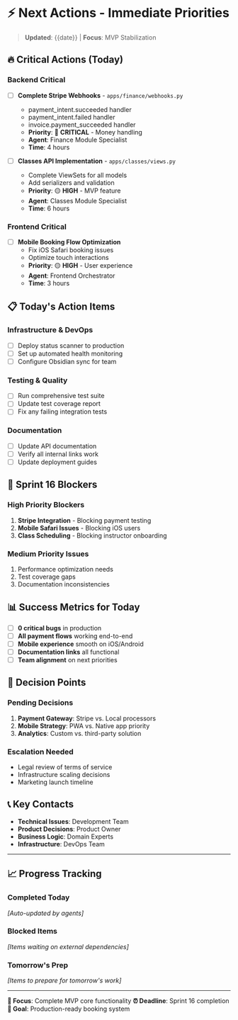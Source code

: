 # ⚡ Next Actions - Immediate Priorities

> **Updated**: {{date}} | **Focus**: MVP Stabilization

## 🔥 Critical Actions (Today)

### Backend Critical
- [ ] **Complete Stripe Webhooks** - `apps/finance/webhooks.py`
  - payment_intent.succeeded handler
  - payment_intent.failed handler  
  - invoice.payment_succeeded handler
  - **Priority**: 🔴 **CRITICAL** - Money handling
  - **Agent**: Finance Module Specialist
  - **Time**: 4 hours

- [ ] **Classes API Implementation** - `apps/classes/views.py`
  - Complete ViewSets for all models
  - Add serializers and validation
  - **Priority**: 🟡 **HIGH** - MVP feature
  - **Agent**: Classes Module Specialist  
  - **Time**: 6 hours

### Frontend Critical
- [ ] **Mobile Booking Flow Optimization**
  - Fix iOS Safari booking issues
  - Optimize touch interactions
  - **Priority**: 🟡 **HIGH** - User experience
  - **Agent**: Frontend Orchestrator
  - **Time**: 3 hours

## 📋 Today's Action Items

### Infrastructure & DevOps
- [ ] Deploy status scanner to production
- [ ] Set up automated health monitoring
- [ ] Configure Obsidian sync for team

### Testing & Quality
- [ ] Run comprehensive test suite
- [ ] Update test coverage report
- [ ] Fix any failing integration tests

### Documentation
- [ ] Update API documentation
- [ ] Verify all internal links work
- [ ] Update deployment guides

## 🎯 Sprint 16 Blockers

### High Priority Blockers
1. **Stripe Integration** - Blocking payment testing
2. **Mobile Safari Issues** - Blocking iOS users
3. **Class Scheduling** - Blocking instructor onboarding

### Medium Priority Issues
1. Performance optimization needs
2. Test coverage gaps
3. Documentation inconsistencies

## 📊 Success Metrics for Today

- [ ] **0 critical bugs** in production
- [ ] **All payment flows** working end-to-end
- [ ] **Mobile experience** smooth on iOS/Android
- [ ] **Documentation links** all functional
- [ ] **Team alignment** on next priorities

## 🔄 Decision Points

### Pending Decisions
1. **Payment Gateway**: Stripe vs. Local processors
2. **Mobile Strategy**: PWA vs. Native app priority
3. **Analytics**: Custom vs. third-party solution

### Escalation Needed
- Legal review of terms of service
- Infrastructure scaling decisions
- Marketing launch timeline

## 📞 Key Contacts

- **Technical Issues**: Development Team
- **Product Decisions**: Product Owner
- **Business Logic**: Domain Experts
- **Infrastructure**: DevOps Team

---

## 📈 Progress Tracking

### Completed Today
*[Auto-updated by agents]*

### Blocked Items
*[Items waiting on external dependencies]*

### Tomorrow's Prep
*[Items to prepare for tomorrow's work]*

---

**🎯 Focus**: Complete MVP core functionality
**⏰ Deadline**: Sprint 16 completion
**🚀 Goal**: Production-ready booking system